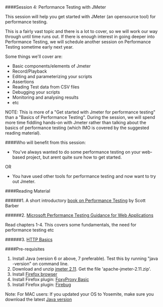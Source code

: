 ####Session 4: Performance Testing with JMeter

This session will help you get started with JMeter (an opensource tool) for performance testing. 

This is a fairly vast topic and there is a lot to cover, so we will work our way through until time runs out. If there is enough interest in going deeper into Performance Testing, we will schedule another session on Performance Testing sometime early next year. 

Some things we'll cover are:
- Basic components/elements of Jmeter
- Record/Playback
- Editing and parameterizing your scripts
- Assertions
- Reading Test data from CSV files 
- Debugging your scripts
- Monitoring and analysing results
- etc

NOTE: This is more of a "Get started with Jmeter for performance testing" than a "Basics of Performance Testing". During the session, we will spend more time fiddling hands-on with Jmeter rather than talking about the basics of performance testing (which IMO is covered by the suggested reading material).

####Who will benefit from this session:

- You've always wanted to do some performance testing on your web-based project, but arent quite sure how to get started.

OR

- You have used other tools for performance testing and now want to try out Jmeter.


####Reading Material

######1. A short introductory <a href="http://www.myndit.com.au/documents/336Testing4Dummies.pdf" target="_blank">book on Performance Testing</a> by Scott Barber

######2. <a href="http://msdn.microsoft.com/en-us/library/bb924375.aspx" target="_blank">Microsoft Performance Testing Guidance for Web Applications</a>

Read chapters 1-4. This covers some fundamentals, the need for performance testing etc 

######3. <a href="http://code.tutsplus.com/tutorials/http-the-protocol-every-web-developer-must-know-part-1--net-31177" target="_blank">HTTP Basics</a>


####Pre-requisites

1. Install Java (version 6 or above, 7 preferable). Test this by running "java -version" on command line.
2. Download and unzip <a href="http://jmeter.apache.org/" target="_blank">jmeter 2.11</a>. Get the file 'apache-jmeter-2.11.zip'.
3. Install <a href="https://www.mozilla.org/en-US/firefox/new/" target="_blank">Firefox browser</a>
4. Install Firefox plugin: <a href="https://addons.mozilla.org/en-US/firefox/addon/foxyproxy-basic/" target="_blank">FoxyProxy Basic</a>
5. Install Firefox plugin: <a href="https://addons.mozilla.org/en-US/firefox/addon/firebug/" target="_blank">Firebug</a>

Note: 
For MAC users: If you updated your OS to Yosemite, make sure you download the latest <a href="http://support.apple.com/kb/DL1572?viewlocale=en_US&locale=en_US" target="_blank">Java version</a>